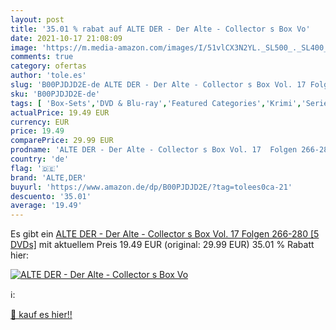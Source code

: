 ```yaml
---
layout: post
title: '35.01 % rabat auf ALTE DER - Der Alte - Collector s Box Vo'
date: 2021-10-17 21:08:09
image: 'https://m.media-amazon.com/images/I/51vlCX3N2YL._SL500_._SL400_.jpg'
comments: true
category: ofertas
author: 'tole.es'
slug: 'B00PJDJD2E-de ALTE DER - Der Alte - Collector s Box Vol. 17 Folgen...'
sku: 'B00PJDJD2E-de'
tags: [ 'Box-Sets','DVD & Blu-ray','Featured Categories','Krimi','Serien & TV-Produktionen','Thriller','alte,der', ]
actualPrice: 19.49 EUR
currency: EUR
price: 19.49
comparePrice: 29.99 EUR
prodname: 'ALTE DER - Der Alte - Collector s Box Vol. 17  Folgen 266-280  [5 DVDs]'
country: 'de'
flag: '🇩🇪'
brand: 'ALTE,DER'
buyurl: 'https://www.amazon.de/dp/B00PJDJD2E/?tag=tolees0ca-21'
descuento: '35.01'
average: '19.49'
---
```


Es gibt ein [ALTE DER - Der Alte - Collector s Box Vol. 17  Folgen 266-280  [5 DVDs]](https://www.amazon.de/dp/B00PJDJD2E/?tag=tolees0ca-21) mit aktuellem Preis 19.49 EUR (original: 29.99 EUR) 35.01 % Rabatt hier:

[![ALTE DER - Der Alte - Collector s Box Vo](https://m.media-amazon.com/images/I/51vlCX3N2YL._SL500_._SL400_.jpg)](https://www.amazon.de/dp/B00PJDJD2E/?tag=tolees0ca-21)

ℹ️:


[🛒 kauf es hier!!](https://www.amazon.de/dp/B00PJDJD2E/?tag=tolees0ca-21)
